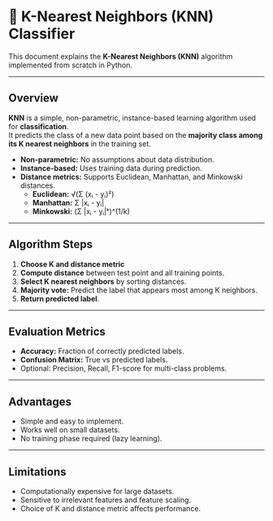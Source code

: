 # 📘 K-Nearest Neighbors (KNN) Classifier

This document explains the **K-Nearest Neighbors (KNN)** algorithm implemented from scratch in Python.

---

## **Overview**

**KNN** is a simple, non-parametric, instance-based learning algorithm used for **classification**.  
It predicts the class of a new data point based on the **majority class among its K nearest neighbors** in the training set.

- **Non-parametric:** No assumptions about data distribution.  
- **Instance-based:** Uses training data during prediction.  
- **Distance metrics:** Supports Euclidean, Manhattan, and Minkowski distances. 
  - **Euclidean:** √(Σ (xᵢ - yᵢ)²)  
  - **Manhattan:** Σ |xᵢ - yᵢ| 
  - **Minkowski:** (Σ |xᵢ - yᵢ|ᵏ)^(1/k) 

---

## **Algorithm Steps**

1. **Choose K and distance metric**  
2. **Compute distance** between test point and all training points.  
3. **Select K nearest neighbors** by sorting distances.  
4. **Majority vote:** Predict the label that appears most among K neighbors.  
5. **Return predicted label**.  

---

## **Evaluation Metrics**

- **Accuracy:** Fraction of correctly predicted labels.  
- **Confusion Matrix:** True vs predicted labels.  
- Optional: Precision, Recall, F1-score for multi-class problems.  

---

## **Advantages**

- Simple and easy to implement.  
- Works well on small datasets.  
- No training phase required (lazy learning).  

---

## **Limitations**

- Computationally expensive for large datasets.  
- Sensitive to irrelevant features and feature scaling.  
- Choice of K and distance metric affects performance.  
